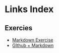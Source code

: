 # Links Index
## Exercies
- [Markdown Exercise](https://github.com/MedAlyo/pruebaGitHub/blob/master/PracticaMarkdown.md)
- [GIthub + Markdown](https://github.com/MedAlyo/pruebaGitHub/blob/master/README.md)

